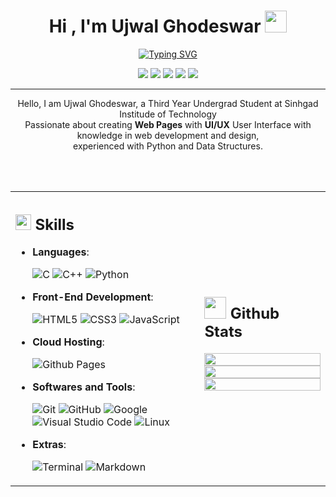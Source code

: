 <h1 align="center"><b>Hi , I'm Ujwal Ghodeswar </b><img src="https://media.giphy.com/media/hvRJCLFzcasrR4ia7z/giphy.gif" width="35"></h1>
<p align="center">
<a href="https://git.io/typing-svg"><img src="https://readme-typing-svg.demolab.com?font=Fira+Code&size=25&duration=4000&pause=1000&color=F7B61A&center=true&vCenter=true&random=false&width=435&lines=Software+Engineer..&hearts;++;Front-End+Developer;Designer;Computer+Science+Student;Love+to+Learn+%3C3" alt="Typing SVG" /></a>
</p>
<div align="center">
<a href="https://www.linkedin.com/in/ujwal-ghodeswar-268209241"><img src="https://img.shields.io/badge/LinkedIn-0077B5?style=for-the-badge&logo=linkedin&logoColor=white"/></a>
<a href="https://twitter.com/GhodeswarUjwal"><img src="https://img.shields.io/badge/Twitter-1DA1F2?style=for-the-badge&logo=twitter&logoColor=white" /></a>
<a href="https://agent47ug.github.io/Portfolio/"><img src="https://img.shields.io/badge/Portfolio-255E63?style=for-the-badge&logo=About.me&logoColor=white" /></a>
<a href="https://www.instagram.com/ujwal_ghodeswar?igsh=YzVkODRmOTdmMw=="><img src="https://img.shields.io/badge/Instagram-E4405F?style=for-the-badge&logo=instagram&logoColor=white" /></a>
<a href="https://leetcode.com/ujwalghodeswar/"><img src="https://img.shields.io/badge/-LeetCode-FFA116?style=for-the-badge&logo=LeetCode&logoColor=black" /></a>
</div>
<hr>
<p align="center">
  Hello, I am Ujwal Ghodeswar, a Third Year Undergrad Student at Sinhgad Institude of Technology<br>
Passionate about creating <b>Web Pages</b> with <b>UI/UX</b> User Interface with knowledge in web development
and design, <br>experienced with Python and Data Structures. 
</p> 

<br>
<br>


<table width="100%" >
 <tr>
    <td width="60%">
      
## <img src="https://media2.giphy.com/media/QssGEmpkyEOhBCb7e1/giphy.gif?cid=ecf05e47a0n3gi1bfqntqmob8g9aid1oyj2wr3ds3mg700bl&rid=giphy.gif" width ="25"><b> Skills</b>
<p align="center">
  
- **Languages**:
    
    ![C](https://img.shields.io/badge/C%20-%232370ED.svg?style=for-the-badge&logo=c&logoColor=white)
    ![C++](https://img.shields.io/badge/C++%20-%2300599C.svg?style=for-the-badge&logo=c%2B%2B&logoColor=white)
    ![Python](https://img.shields.io/badge/Python%20-%2314354C.svg?style=for-the-badge&logo=python&logoColor=white)
    
- **Front-End Development**:

   ![HTML5](https://img.shields.io/badge/HTML5%20-%23E34F26.svg?style=for-the-badge&logo=html5&logoColor=white)
   ![CSS3](https://img.shields.io/badge/CSS%20-%231572B6.svg?style=for-the-badge&logo=css3&logoColor=white)
   ![JavaScript](https://img.shields.io/badge/JavaScript%20-%23F7DF1E.svg?style=for-the-badge&logo=javascript&logoColor=black)

- **Cloud Hosting**:

    ![Github Pages](https://img.shields.io/badge/GitHub%20Pages-%23327FC7.svg?style=for-the-badge&logo=github&logoColor=white)
    
- **Softwares and Tools**:

    ![Git](https://img.shields.io/badge/git-%23F05033.svg?style=for-the-badge&logo=git&logoColor=white)
    ![GitHub](https://img.shields.io/badge/github-%23121011.svg?style=for-the-badge&logo=github&logoColor=white)
    ![Google](https://img.shields.io/badge/google-%234285F4.svg?style=for-the-badge&logo=google&logoColor=white)
    ![Visual Studio Code](https://img.shields.io/badge/Visual%20Studio%20Code-0078d7.svg?style=for-the-badge&logo=visual-studio-code&logoColor=white)
    ![Linux](https://img.shields.io/badge/Linux-FCC624?style=for-the-badge&logo=linux&logoColor=black) 

- **Extras**:

    ![Terminal](https://img.shields.io/badge/Terminal-%23054020?style=for-the-badge&logo=gnu-bash&logoColor=white)
    ![Markdown](https://img.shields.io/badge/markdown-%23000000.svg?style=for-the-badge&logo=markdown&logoColor=white)   

</p>
</td>
   
  <td>


## <img src="https://media.giphy.com/media/iY8CRBdQXODJSCERIr/giphy.gif" width="35"><b> Github Stats</b>

<p align="center">
  <img width="100%" src="https://github-readme-stats.vercel.app/api?username=agent47ug&theme=slateorange&show_icons=true&hide_border=true" />
 </br>
  <img width="100%" src="https://github-readme-streak-stats.herokuapp.com/?user=agent47ug&theme=slateorange&hide_border=true" />
 </br>
  <img width="100%" src="https://github-readme-stats.vercel.app/api/top-langs/?username=anuraghazra&theme=slateorange&layout=compact&hide_border=true" />
</p>
     
  </td>
 </tr>
</table>
